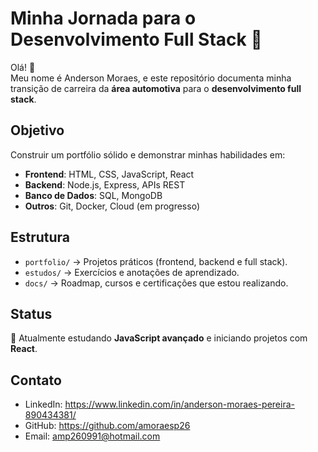 # Minha Jornada para o Desenvolvimento Full Stack 🚀

Olá! 👋  
Meu nome é Anderson Moraes, e este repositório documenta minha transição de carreira da **área automotiva** para o **desenvolvimento full stack**.

## Objetivo
Construir um portfólio sólido e demonstrar minhas habilidades em:
- **Frontend**: HTML, CSS, JavaScript, React  
- **Backend**: Node.js, Express, APIs REST  
- **Banco de Dados**: SQL, MongoDB  
- **Outros**: Git, Docker, Cloud (em progresso)

## Estrutura
- `portfolio/` → Projetos práticos (frontend, backend e full stack).  
- `estudos/` → Exercícios e anotações de aprendizado.  
- `docs/` → Roadmap, cursos e certificações que estou realizando.

## Status
📌 Atualmente estudando **JavaScript avançado** e iniciando projetos com **React**.

## Contato
- LinkedIn: https://www.linkedin.com/in/anderson-moraes-pereira-890434381/
- GitHub: https://github.com/amoraesp26
- Email: amp260991@hotmail.com
